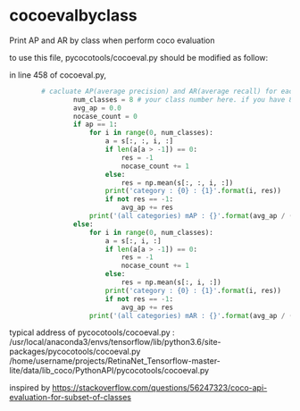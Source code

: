 # cocoevalbyclass

Print AP and AR by class when perform coco evaluation

to use this file, pycocotools/cocoeval.py should be modified as follow: 

in line 458 of cocoeval.py,

```python
		# cacluate AP(average precision) and AR(average recall) for each category
                num_classes = 8 # your class number here. if you have 80 classes, num_classes should be 81
                avg_ap = 0.0
                nocase_count = 0
                if ap == 1:
                    for i in range(0, num_classes):
                        a = s[:, :, i, :]
                        if len(a[a > -1]) == 0:
                            res = -1
                            nocase_count += 1
                        else:
                            res = np.mean(s[:, :, i, :])
                        print('category : {0} : {1}'.format(i, res))
                        if not res == -1:
                            avg_ap += res
                    print('(all categories) mAP : {}'.format(avg_ap / (num_classes - nocase_count)))
                else:
                    for i in range(0, num_classes):
                        a = s[:, i, :]
                        if len(a[a > -1]) == 0:
                            res = -1
                            nocase_count += 1
                        else:
                            res = np.mean(s[:, i, :])
                        print('category : {0} : {1}'.format(i, res))
                        if not res == -1:
                            avg_ap += res
                    print('(all categories) mAR : {}'.format(avg_ap / (num_classes - nocase_count)))
```

typical address of pycocotools/cocoeval.py :
/usr/local/anaconda3/envs/tensorflow/lib/python3.6/site-packages/pycocotools/cocoeval.py
/home/username/projects/RetinaNet_Tensorflow-master-lite/data/lib_coco/PythonAPI/pycocotools/cocoeval.py

inspired by https://stackoverflow.com/questions/56247323/coco-api-evaluation-for-subset-of-classes

